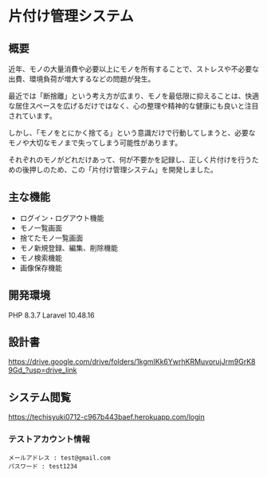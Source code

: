 # 片付け管理システム
## 概要
近年、モノの大量消費や必要以上にモノを所有することで、ストレスや不必要な出費、環境負荷が増大するなどの問題が発生。

最近では「断捨離」という考え方が広まり、モノを最低限に抑えることは、快適な居住スペースを広げるだけではなく、心の整理や精神的な健康にも良いと注目されています。

しかし、「モノをとにかく捨てる」という意識だけで行動してしまうと、必要なモノや大切なモノまで失ってしまう可能性があります。

それぞれのモノがどれだけあって、何が不要かを記録し、正しく片付けを行うための後押しのため、この「片付け管理システム」を開発しました。

## 主な機能
- ログイン・ログアウト機能
- モノ一覧画面
- 捨てたモノ一覧画面
- モノ新規登録、編集、削除機能
- モノ検索機能
- 画像保存機能

## 開発環境
PHP 8.3.7
Laravel 10.48.16

## 設計書
https://drive.google.com/drive/folders/1kgmIKk6YwrhKRMuvorujJrm9GrK89Gd_?usp=drive_link

## システム閲覧
https://techisyuki0712-c967b443baef.herokuapp.com/login

### テストアカウント情報
```
メールアドレス : test@gmail.com
パスワード : test1234
```

